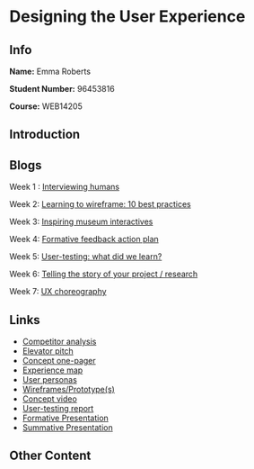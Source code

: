 # Designing the User Experience

## Info

**Name:** Emma Roberts

**Student Number:** 96453816

**Course:** WEB14205

## Introduction



## Blogs

Week 1 : [Interviewing humans](https://medium.com/@e.roberts/reflect-back-on-the-interviews-that-you-conducted-at-the-nmm-506e1216ff2e) 

Week 2: [Learning to wireframe: 10 best practices](https://medium.com/@e.roberts/initial-wireframing-157d4b572b64) 

Week 3: [Inspiring museum interactives](https://medium.com/@e.roberts/favourite-digital-museum-experience-ee9fed0eaa21) 

Week 4: [Formative feedback action plan](https://medium.com/@e.roberts/formative-feedback-1186654df0f0) 

Week 5: [User-testing: what did we learn?](https://medium.com/@e.roberts/user-testing-nm-what-did-we-learn-667330acc60e)

Week 6: [Telling the story of your project / research](https://medium.com/@e.roberts/telling-the-story-of-your-project-research-edf56cf698b) 

Week 7: [UX choreography](https://medium.com/@e.roberts/the-principles-of-ux-choreography-e0d151845d24) 


## Links

* [Competitor analysis](https://docs.google.com/document/d/16z2I7wVwDuB2SCv0KfR5l9Q09AKyHxqlzeIi35_LZiE/edit)
* [Elevator pitch](https://docs.google.com/document/d/1BE6kNt3eiLjAyIQwPdFBx-tMPPay1wcnPm-Bp3PVhFo/edit?usp=sharing)
* [Concept one-pager](https://drive.google.com/drive/folders/1Lb50Fly0RKM2zY7HxJNB4Xo8_nNznVSw)
* [Experience map](https://drive.google.com/drive/folders/1AAYx4zLxSDyh7Wz72Oa-B1LHZ3HTFBk2)
* [User personas](https://docs.google.com/document/d/1nuUEwtTRya-MOxOxv9aL8xgKd3hIcd5bOLHHpHA-xIo/edit?usp=sharing)
* [Wireframes/Prototype(s)](https://drive.google.com/drive/folders/1HaQN0hdoviX_NbT50Ce0UB-kxaOMpmXH)
* [Concept video](https://drive.google.com/drive/folders/1f9EkY9NbzDCa7V7goR0gRE3891_lgEWF)
* [User-testing report](https://docs.google.com/document/d/1jWZuSJEXjjGXChsbQd6TQ62c6SntynQdH4mpokKbRf0/edit?ts=5a945079)
* [Formative Presentation](https://docs.google.com/presentation/d/1b-qZ09Y0v8VqRo4HITbJ6dV3Ls428L1KJwMRO4gR6yg/edit?usp=sharing)
* [Summative Presentation](https://docs.google.com/presentation/d/15udUVy1AW3iuMuC5vgIm7zAlcPC2hJRCTsmUcB5oaws/edit?ts=5a9bee46#slide=id.p)


## Other Content








